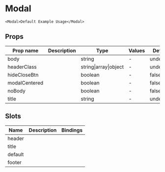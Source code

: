 # Modal

```vue live
<Modal>Default Example Usage</Modal>
```

## Props

| Prop name     | Description | Type                  | Values | Default   |
| ------------- | ----------- | --------------------- | ------ | --------- |
| body          |             | string                | -      | undefined |
| headerClass   |             | string\|array\|object | -      | undefined |
| hideCloseBtn  |             | boolean               | -      | false     |
| modalCentered |             | boolean               | -      | false     |
| noBody        |             | boolean               | -      | false     |
| title         |             | string                | -      | undefined |

## Slots

| Name    | Description | Bindings |
| ------- | ----------- | -------- |
| header  |             |          |
| title   |             |          |
| default |             |          |
| footer  |             |          |
